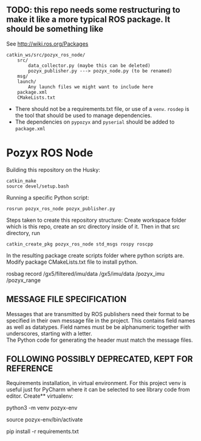 ## TODO: this repo needs some restructuring to make it like a more typical ROS package. It should be something like
See http://wiki.ros.org/Packages 

```
catkin_ws/src/pozyx_ros_node/
    src/
		data_collector.py (maybe this can be deleted)
		pozyx_publisher.py ---> pozyx_node.py (to be renamed)
	msg/
	launch/
	    Any launch files we might want to include here
    package.xml
	CMakeLists.txt
```
- There should not be a requirements.txt file, or use of a `venv`. `rosdep` is the tool that should be used to manage dependencies.
- The dependencies on `pypozyx` and `pyserial` should be added to `package.xml` 


# Pozyx ROS Node
Building this repository on the Husky: 
```
catkin_make
source devel/setup.bash
```

Running a specific Python script:
```
rosrun pozyx_ros_node pozyx_publisher.py 
```

Steps taken to create this repository structure: 
Create workspace folder which is this repo, create an src directory 
inside of it. Then in that src directory, run
```
catkin_create_pkg pozyx_ros_node std_msgs rospy roscpp
```
In the resulting package create scripts folder where 
python scripts are. Modify package CMakeLists.txt file to install python. 

rosbag record /gx5/filtered/imu/data /gx5/imu/data /pozyx_imu /pozyx_range



MESSAGE FILE SPECIFICATION
---------------------------------------
Messages that are transmitted by ROS publishers need their format to be specified in 
their own message file in the project. This contains field names as well as datatypes. 
Field names must be be alphanumeric together with underscores, starting with a letter.  
The Python code for generating the header must match the message files. 


FOLLOWING POSSIBLY DEPRECATED, KEPT FOR REFERENCE
---------------------------------------
Requirements installation, in virtual environment. For this project venv is useful
just for PyCharm where it can be selected to see library code from editor. 
Create** virtualenv: 

python3 -m venv pozyx-env

source pozyx-env/bin/activate

pip install -r requirements.txt




